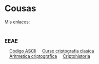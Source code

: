 # Cousas
<p>Mis enlaces:</p>
<br>
<p><b><big>EEAE</big></b>
<p>
  &nbsp;&nbsp;&nbsp;&nbsp;<a href="https://elcodigoascii.com.ar/">Codigo ASCII</a>
  &nbsp;&nbsp;&nbsp;&nbsp;<a href="http://www.criptored.upm.es/crypt4you/temas/criptografiaclasica/leccion1.html">Curso criptografia clasica</a>
  <br>
  &nbsp;&nbsp;&nbsp;&nbsp;<a href="http://www.dma.fi.upm.es/recursos/aplicaciones/matematica_discreta/web/aritmetica_modular/criptografia.html">Aritmetica criptografica</a>
  &nbsp;&nbsp;&nbsp;&nbsp;<a href="http://www.criptohistoria.es/index.html">Criptohistoria</a>
</p>
</p>
